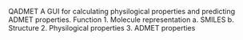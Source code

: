 QADMET
A GUI for calculating physilogical properties and predicting ADMET properties.
Function 
	1. Molecule representation
		a. SMILES
		b. Structure
	2. Physilogical properties
	3. ADMET properties

